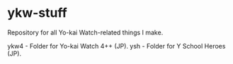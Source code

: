 # ykw-stuff
Repository for all Yo-kai Watch-related things I make.

ykw4 - Folder for Yo-kai Watch 4++ (JP).
ysh - Folder for Y School Heroes (JP).
